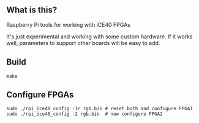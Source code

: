 What is this?
-------------

Raspberry Pi tools for working with iCE40 FPGAs

It's just experimental and working with some custom hardware. If it
works well, parameters to support other boards will be easy to add.


Build
-----

```
make
```


Configure FPGAs
---------------

```
sudo ./rpi_ice40_config -1r rgb.bin # reset both and configure FPGA1
sudo ./rpi_ice40_config -2 rgb.bin  # now configure FPGA2
```
